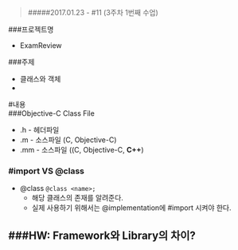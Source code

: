 > #####2017.01.23 -  #11 (3주차 1번째 수업)

###프로젝트명
- ExamReview  


###주제  
- 클래스와 객체
-   


#내용  
###Objective-C Class File  
- .h - 헤더파일  
- .m - 소스파일 (C, Objective-C)   
- .mm - 소스파일 ((C, Objective-C, **C++**)  

### #import VS @class  
- @class  ``@class <name>;``
	- 해당 클래스의 존재를 알려준다.  
	- 실제 사용하기 위해서는 @implementation에 #import 시켜야 한다.  
	
	
###HW: Framework와 Library의 차이?  
- 


